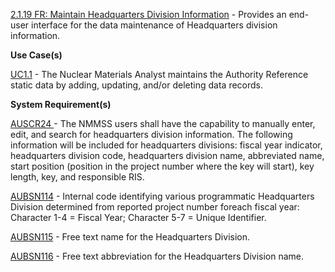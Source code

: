 <a href="https://dev.azure.com/Link-Technologies/NMMSS%20Requirements/_workitems/edit/104/" target="_blank">2.1.19 FR: Maintain Headquarters Division Information</a> - Provides an end-user interface for the data maintenance of Headquarters division information.



**Use Case(s)**

<a href="https://dev.azure.com/Link-Technologies/NMMSS%20Requirements/_workitems/edit/10/" target="_blank">UC1.1</a> - The Nuclear Materials Analyst maintains the Authority Reference static data by adding, updating, and/or deleting data records.

**System Requirement(s)**

<a href="https://dev.azure.com/Link-Technologies/NMMSS%20Requirements/_workitems/edit/349/" target="_blank">AUSCR24 </a> - The NMMSS users shall have the capability to manually enter, edit, and search for headquarters division information. The following information will be included for headquarters divisions: fiscal year indicator, headquarters division code, headquarters division name, abbreviated name, start position (position in the project number where the key will start), key length, key, and responsible RIS.

<a href="https://dev.azure.com/Link-Technologies/NMMSS%20Requirements/_workitems/edit/350/" target="_blank">AUBSN114</a> - Internal code identifying various programmatic Headquarters Division determined from reported project number foreach fiscal year: Character 1-4 = Fiscal Year; Character 5-7 =
Unique Identifier.

<a href="https://dev.azure.com/Link-Technologies/NMMSS%20Requirements/_workitems/edit/351/" target="_blank">AUBSN115</a> - Free text name for the Headquarters Division.

<a href="https://dev.azure.com/Link-Technologies/NMMSS%20Requirements/_workitems/edit/352/" target="_blank">AUBSN116</a> - Free text abbreviation for the Headquarters Division name.

